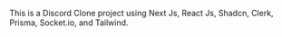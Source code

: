 This is a Discord Clone project using Next Js, React Js, Shadcn, Clerk, Prisma, Socket.io, and Tailwind.
